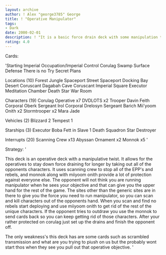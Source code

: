 ```yaml
---
layout: archive
author: ! Alex "george3785" George
title: ! "Operative Manipulator"
tags:
- Dark
date: 2000-02-01
description: ! "It is a basic force drain deck with some manipulation to wreck a big EPP Party."
rating: 4.0
---
```

Cards: 

'Starting
Imperial Occupation/Imperial Control
Corulag
Swamp
Surface Defense
There is no Try
Secret Plans

Locations (10)
Forest
Jungle
Spaceport Street
Spaceport Docking Bay
Desert
Coruscant
Dagabah Cave
Coruscant Imperial Square
Executor Meditation Chamber
Death Star War Room

Characters (19)
Corulag Operative x7
DVDLOTS x2
Trooper Davin Feith
Corporal Oberk
Sergeant Irol
Corporal Drelosyn
Sergeant Barich
Mii'yoom Onith x2
Stormtrooper x2
Mara Jade

Vehicles (2)
Blizzard 2
Tempest 1

Starships (3)
Executor
Boba Fett in Slave 1
Death Squadron Star Destroyer

Interrupts (20)
Scanning Crew x13
Abyssan Ornament x2
Monnok x5 '

Strategy: '

This deck is an operative deck with a manipulative twist. It allows for the operatives to stay down force draining for longer by taking out all of the opponents characters. It uses scanning crew to stop all of the EPP's and rebels, and monnok along with miiyoom onith provide a lot of protection against everyone else. The opponent will not think you are running manipulator when he sees your objective and that can give you the upper hand for the rest of the game. The sites other than the generic sites are in there to give you the force you need to run manipulator, so you can scan and kill characters out of the opponents hand. When you scan and find no rebels start deploying and use miiyoom onith to get rid of the rest of the unique characters. If the opponent tries to outdraw you use the monnok to send cards back so you can keep getting rid of those characters. After your rather protected on corulag just set up the drains and finish the opponent off.

The only weakness's this deck has are some cards such as scrambled transmission and what are you trying to piush on us but the probably wont start thos when they see you pull out that operative objective. '